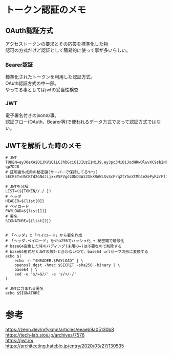 # トークン認証のメモ

## OAuth認証方式
アクセストークンの要求とその応答を標準化した物<br>
認可の方式だけど認証として簡易的に使って事が多いらしい。

### Bearer認証
標準化されたトークンを利用した認証方式。<br>
OAuth認証方式の中一部。<br>
やってる事としてはjwtの妥当性検査

### JWT
電子署名付きのjsonの事。<br>
認証フロー(OAuth、Bearer等)で使われるデータ方式であって認証方式ではない。

<src>

## JWTを解析した時のメモ
```
# JWT
TOKEN=eyJ0eXAiOiJKV1QiLCJhbGciOiJIUzI1NiJ9.eyJpc3MiOiJodHRwOlwvXC9sb2NhbGhvc3RcL2FwaVwvYXV0aFwvYWRtaW5cL2xvZ2luIiwiaWF0IjoxNjQyNzQ1MTI4LCJleHAiOjE2NDI3NDg3MjgsIm5iZiI6MTY0Mjc0NTEyOCwianRpIjoiaTZaWERLOFZqbzU0bG1OaCIsInN1YiI6MSwicHJ2Ijp0cnVlfQ.VjBGimYRV8XUnSNVLiCeSX2TdnDcRkp0L306-qp7DJ8
# 証明書作成用の秘密鍵(サーバーで保持してるやつ)
SECRET=U5CRTd2GNdJijxxV5FVgdzDND3Wz2XkXRAWLXvScPrq2tY5oXtMb4eXePyRzrPl1

# JWTを分解
LIST=(${TOKEN//./ })
# ヘッダ
HEADER=${list[0]}
# ペイロード
PAYLOAD=${list[1]}
# 署名
SIGNATURE=${list[2]}


# 「ヘッダ」と「ペイロード」から署名作成
# 「ヘッダ.ペイロード」をsha256でハッシュ化 + 秘密鍵で暗号化
# base64変換した時のパディング(末尾の=)は不要なので削除する
# base64形式だとJWTの設計と合わないので、base64 urlセーフの形に変換する
echo $(
	echo -n "$HEADER.$PAYLOAD" | \
	openssl dgst -hmac $SECRET -sha256 -binary | \
	base64 | \
	sed -e 's/=$//' -e 's/+/-/'
)

# JWTに含まれる署名
echo $SIGNATURE

```

# 参考
https://zenn.dev/mfykmn/articles/eeaeb9a05130b8<br>
https://tech-lab.sios.jp/archives/7576<br>
https://jwt.io/<br>
https://architecting.hateblo.jp/entry/2020/03/27/130535<br>

